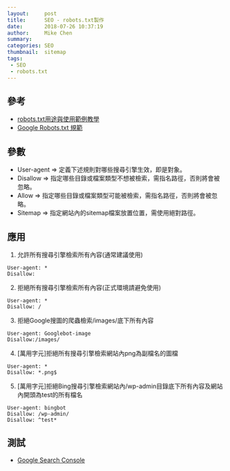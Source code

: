 ```yaml
---
layout:     post
title:      SEO - robots.txt製作
date:       2018-07-26 10:37:19
author:     Mike Chen
summary:    
categories: SEO
thumbnail:  sitemap
tags:
 - SEO
 - robots.txt
---
```


## 參考

* [robots.txt用途與使用範例教學](https://www.awoo.com.tw/blog/2018/03/robotstxt-crawl/)
* [Google Robots.txt 規範](https://developers.google.com/search/reference/robots_txt?hl=zh-tw)

## 參數

* User-agent => 定義下述規則對哪些搜尋引擎生效，即是對象。
* Disallow => 指定哪些目錄或檔案類型不想被檢索，需指名路徑，否則將會被忽略。
* Allow => 指定哪些目錄或檔案類型可能被檢索，需指名路徑，否則將會被忽略。
* Sitemap => 指定網站內的sitemap檔案放置位置，需使用絕對路徑。


## 應用

1. 允許所有搜尋引擎檢索所有內容(通常建議使用)

```
User-agent: *
Disallow:
```

2. 拒絕所有搜尋引擎檢索所有內容(正式環境請避免使用)

```
User-agent: *
Disallow: /
```

3. 拒絕Google搜圖的爬蟲檢索/images/底下所有內容

```
User-agent: Googlebot-image
Disallow:/images/
```

4. [萬用字元]拒絕所有搜尋引擎檢索網站內png為副檔名的圖檔

```
User-agent: *
Disallow: *.png$
```

5. [萬用字元]拒絕Bing搜尋引擎檢索網站內/wp-admin目錄底下所有內容及網站內開頭為test的所有檔名

```
User-agent: bingbot
Disallow: /wp-admin/
Disallow: ^test*
```

## 測試

* [Google Search Console](https://www.google.com/webmasters/tools/home?hl=zh-TW)

